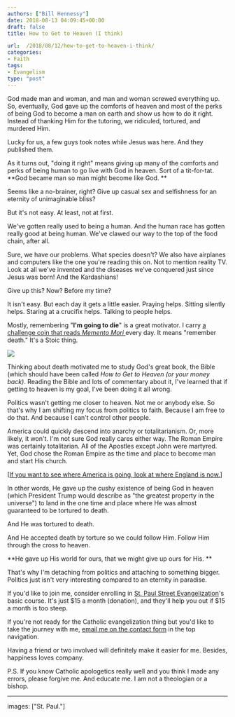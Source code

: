 ```yaml
---
authors: ["Bill Hennessy"]
date: 2018-08-13 04:09:45+00:00
draft: false
title: How to Get to Heaven (I think)

url:  /2018/08/12/how-to-get-to-heaven-i-think/
categories:
- Faith
tags:
- Evangelism
type: "post"
---
```


God made man and woman, and man and woman screwed everything up. So, eventually, God gave up the comforts of heaven and most of the perks of being God to become a man on earth and show us how to do it right. Instead of thanking Him for the tutoring, we ridiculed, tortured, and murdered Him.

Lucky for us, a few guys took notes while Jesus was here. And they published them.

As it turns out, "doing it right" means giving up many of the comforts and perks of being human to go live with God in heaven. Sort of a tit-for-tat. **God became man so man might become like God. **

Seems like a no-brainer, right? Give up casual sex and selfishness for an eternity of unimaginable bliss?

But it's not easy. At least, not at first.

We've gotten really used to being a human. And the human race has gotten really good at being human. We've clawed our way to the top of the food chain, after all.

Sure, we have our problems. What species doesn't? We also have airplanes and computers like the one you're reading this on. Not to mention reality TV. Look at all we've invented and the diseases we've conquered just since Jesus was born! And the Kardashians!

Give up this? Now? Before my time?

It isn't easy. But each day it gets a little easier. Praying helps. Sitting silently helps. Staring at a crucifix helps. Talking to people helps.

Mostly, remembering "**I'm going to die**" is a great motivator. I carry [a challenge coin that reads _Memento Mori_ ](https://prints.dailystoic.com/products/memento-mori)every day. It means "remember death." It's a Stoic thing.

[![](https://www.hennessysview.com/wp-content/uploads/2018/08/mm3_1024x1024@2x-300x220.png)
](https://prints.dailystoic.com/products/memento-mori)

Thinking about death motivated me to study God's great book, the Bible (which should have been called _How to Get to Heaven (or your money back)_. Reading the Bible and lots of commentary about it, I've learned that if getting to heaven is my goal, I've been doing it all wrong.

Politics wasn't getting me closer to heaven. Not me or anybody else. So that's why I am shifting my focus from politics to faith. Because I am free to do that. And because I can't control other people.

America could quickly descend into anarchy or totalitarianism. Or, more likely, it won't. I'm not sure God really cares either way. The Roman Empire was certainly totalitarian. All of the Apostles except John were martyred. Yet, God chose the Roman Empire as the time and place to become man and start His church.

[[If you want to see where America is going, look at where England is now.](https://www.hennessysview.com/2016/11/12/how-the-second-born-twin-can-be-older-than-the-first/)]

In other words, He gave up the cushy existence of being God in heaven (which President Trump would describe as "the greatest property in the universe") to land in the one time and place where He was almost guaranteed to be tortured to death.

And He was tortured to death.

And He accepted death by torture so we could follow Him. Follow Him through the cross to heaven.

**He gave up His world for ours, that we might give up ours for His. **

That's why I'm detaching from politics and attaching to something bigger. Politics just isn't very interesting compared to an eternity in paradise.

If you'd like to join me, consider enrolling in [St. Paul Street Evangelization](https://streetevangelization.com)'s basic course. It's just $15 a month (donation), and they'll help you out if $15 a month is too steep.

If you're not ready for the Catholic evangelization thing but you'd like to take the journey with me, [email me on the contact form](https://www.hennessysview.com/contact/) in the top navigation.

Having a friend or two involved will definitely make it easier for me. Besides, happiness loves company.

P.S. If you know Catholic apologetics really well and you think I made any errors, please forgive me. And educate me. I am not a theologian or a bishop.



* * *



images: ["St. Paul."]
